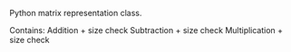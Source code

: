 Python matrix representation class.

Contains:
    Addition + size check
    Subtraction + size check
    Multiplication + size check
